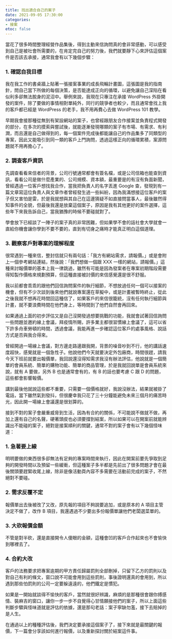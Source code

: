 ```yaml
---
title: 找出適合自己的案子
date: 2021-09-05 17:30:00
categories:
- 接案
etoc: false
---
```


當花了很多時間整理經營作品集後，得到主動來信詢問真的會非常感動，可以感受到自己是被社會所需要的，在肯定完自己的努力後，我們就要靜下心來評估這個案件是否該去承接，通常我會有以下幾個步驟：

### 1. 確認自我目標

我在我工作的書桌牆上貼著一張接案事業的成長飛輪計畫圖，這張圖是我的指南針，問自己當下所做的每個決策，是否能達成正向的循環，以避免讓自己深陷在看似利多卻無法脫身的泥沼中。舉例來說，我現在只專注在承接 WordPress 外掛開發的案件，除了要做的事情相對單純外，同行的競爭者也較少，而且通常會找上我的客戶都已經是 WordPress 的老手，我不用再費心去做 WordPress 101 教學。

<!-- more -->

早期我會接那種從無到有架設網站的案子，也曾經跟朋友合作接案並負責程式開發的部分，在多次的摸索與嘗試後，就能逐漸發現哪類的案子有市場、有需求、有利潤，而且還是自己做得到的，每一個案件完成後都能讓自己的作品集多了同類型的專案，因此又能吸引到同一類的客戶上門詢問，透過這樣正向的循環累積，案源問題就不用再擔心了。


### 2. 調查客戶資訊

先調查看看來信者的背景，公司行號通常都會有簽名檔，或是公司信箱也能查到資訊，看看公司是做什麼產業的、公司規模、資本額，最重要是的有沒有負面新聞，曾經遇過一位客戶想找我合作，當我把負責人的名字丟進 Google 查，發現到有一篇文章寫這位負責人與文章作者曾經發生過一些糾紛，因為我滿想接這位客戶的案子但又害怕是雷，於是我就想與其自己在這邊猜疑不如直接問當事人，最後雖然得知事件的全貌，但最後我還是放棄這個案子，原因是我有其他更好的案件選擇，這些年下來我告訴自己，當我猶豫的時候不要碰就對了。

學會放下已經談了一陣子的案子真的非常困難，但如果學不會的話社會大學就會一直給你機會讓你學到不要不要的，直到有切身之痛時才能真正明白這個道理。


### 3. 觀察客戶對專案的理解程度

很常遇到一種來信，整封信就只有兩句話：「我方有網站需求，請報價。」或是會附上一個參考網站連結，然後說：「我們想做一個跟 XXX 一樣的網站，請報價。」這種來討報價單的基本上我一律跳過，雖然有可能是因為發案者在專案初期階段需要得知製作價格來規劃預算，但這種直接被討價的來信感覺還是很不舒服。

我以前都會乖乖的跟他們回信詢問案件的執行細節，不想放過任何一個可以接案的機會，但有不少次談到後來他們就說專案還在草擬中，或是計畫被暫時終止，從此之後我就不想再花時間回這種信了，如果客戶的來信很籠統，沒有任何執行細節與計畫，就不要浪費時間在他們身上，等時間到了他們自然會再回來。


如果通過上面的初步評估又是自己沒開發過想要挑戰的功能，我就會試著回信詢問一些問題並邀約線上會議，拜疫情所賜，許多業主都很習慣線上會議了，這可以省下許多舟車勞頓的時間，透過會議，我能再進一步確認這位客戶的處事風格、說話方式是否與我合得來。

曾經開過一場線上會議，對方邊走路邊跟我開，背景的噪音吵到不行，他的講話速度超快，感覺就是一個急性子。他說他們今天就要決定外包廠商，時間很趕，請我今天下班前就要出報價單，我回說還沒得知需求我沒有辦法評估，他說就是一個簡單的會員系統、簡單的購物功能、簡單的商品管理，於是我就回說單是會員系統來說，就有 A 要做，另外 B 也是通常會有的，有 B 的話也要考慮 C 跟 D 的問題，這些都會影響報價。

講到最後他就說這些都不重要，只需要一個價格就好，我說沒辦法，結果就被掛了電話，當下雖然氣到發抖，但很慶幸我只花了三十分鐘能避免未來三個月的痛苦時光，因此開一場線上會議還是很划算的。

接到不對的案子會嚴重威脅到生活，因為有合約的關係，不可能說不做就不做，再加上還有自己的名聲，硬著頭皮也必須要撐到結案，所以如果可以在開案前就能辨識出不能碰的案子，絕對是接案順利的關鍵，通常不對的案子會有以下幾個怪味道：

### 1. 急著要上線
明明要做的東西很多卻無法有足夠的專案時間來執行，因此在開案前要先爭取到足夠的開發時間以及預留一些緩衝，但這種案子多半都是先前出了很多問題才會在最後關頭要趕緊收尾上線，除非是像活動頁內容不多需要在活動前完成的案子，不然絕對不要碰。

### 2. 需求反覆不定
報價單出去後被改了又改，原先報的項目不夠說要追加，或是原本的 A 項目主管決定不做了，改作 B 項目，我還遇過不少要出多份報價單讓他們老闆選菜單的。

### 3. 大砍報價金額
不管是對半砍，還是直接開令人傻眼的金額，這種會凹的客戶合作起來也不會愉快到哪裡去了。

### 4. 合約大改
客戶的法務要求把專案逾期的甲方責任歸屬罰則全部刪掉，只留下乙方的罰則以及對自己有利的條文，窗口說不可能會用到這些罰則，事後證明還真的會用到，所以遇到那些怕罰則的公司一定要躲遠遠的，他們鐵定是慣犯。


如果是一開始就談得不愉快的客戶，當然就很好辨識，麻煩的是那種很會跟你搏感情、裝麻吉的窗口，讓你一步一步不自覺得心甘情願接他們的案子，所以上面這些判斷步驟與怪味道就是評估的依據，還是那句老話：案子寧缺勿濫，接下去賠掉的是人生。

在通過以上的種種評估後，我們決定要承接這個案子了，接下來就是最關鍵的報價，下一篇會分享該如何進行報價，以及重新探討關於結案這件事。